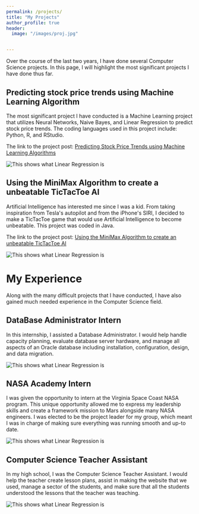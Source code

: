 ```yaml
---
permalink: /projects/
title: "My Projects"
author_profile: true
header:
  image: "/images/proj.jpg"


---
```

Over the course of the last two years, I have done several Computer Science projects. In this page, I will highlight the most significant projects I have done thus far.

## Predicting stock price trends using Machine Learning Algorithm
The most significant project I have conducted is a Machine Learning project that utilizes Neural Networks, Naive Bayes, and Linear Regression to predict stock price trends. The coding languages used in this project include: Python, R, and RStudio.

The link to the project post: [Predicting Stock Price Trends using Machine Learning Algorithms](https://karanvir01.github.io/stocks/)

<img src="{{ site.url }}{{ site.baseurl }}/images/stock.jpeg" alt="This shows what Linear Regression is">

## Using the MiniMax Algorithm to create a unbeatable TicTacToe AI

Artificial Intelligence has interested me since I was a kid. From taking inspiration from Tesla's autopilot and from the iPhone's SIRI, I decided to make a TicTacToe game that would use Artificial Intelligence to become unbeatable. This project was coded in Java.

The link to the project post: [Using the MiniMax Algorithm to create an unbeatable TicTacToe AI](https://karanvir01.github.io/tic/)

<img src="{{ site.url }}{{ site.baseurl }}/images/toe.png" alt="This shows what Linear Regression is">

# My Experience

Along with the many difficult projects that I have conducted, I have also gained much needed experience in the Computer Science field.

## DataBase Administrator Intern

In this internship, I assisted a Database Administrator. I would help handle capacity planning, evaluate database server hardware, and manage all aspects of an Oracle database including installation, configuration, design, and data migration.

<img src="{{ site.url }}{{ site.baseurl }}/images/dba.jpg" alt="This shows what Linear Regression is">

## NASA Academy Intern

I was given the opportunity to intern at the Virginia Space Coast NASA program. This unique opportunity allowed me to express my leadership skills and create a framework mission to Mars alongside many NASA engineers. I was elected to be the project leader for my group, which meant I was in charge of making sure everything was running smooth and up-to date.

<img src="{{ site.url }}{{ site.baseurl }}/images/rocket.jpeg" alt="This shows what Linear Regression is">


## Computer Science Teacher Assistant

In my high school, I was the Computer Science Teacher Assistant. I would help the teacher create lesson plans, assist in making the website that we used, manage a sector of the students, and make sure that all the students understood the lessons that the teacher was teaching.

<img src="{{ site.url }}{{ site.baseurl }}/images/assist.jpg" alt="This shows what Linear Regression is">
